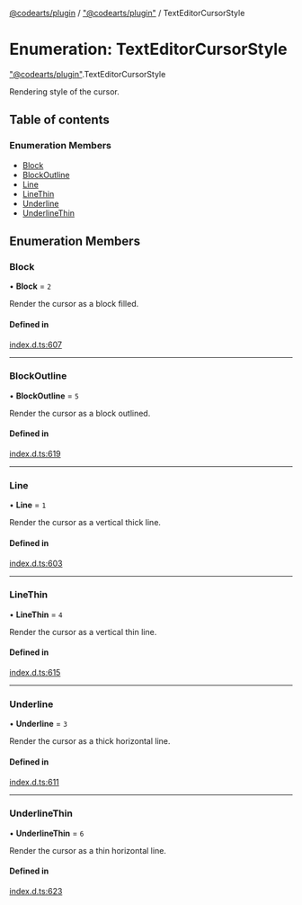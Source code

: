 [@codearts/plugin](../README.md) / ["@codearts/plugin"](../modules/_codearts_plugin_.md) / TextEditorCursorStyle

# Enumeration: TextEditorCursorStyle

["@codearts/plugin"](../modules/_codearts_plugin_.md).TextEditorCursorStyle

Rendering style of the cursor.

## Table of contents

### Enumeration Members

- [Block](codearts_plugin_.TextEditorCursorStyle.md#block)
- [BlockOutline](codearts_plugin_.TextEditorCursorStyle.md#blockoutline)
- [Line](codearts_plugin_.TextEditorCursorStyle.md#line)
- [LineThin](codearts_plugin_.TextEditorCursorStyle.md#linethin)
- [Underline](codearts_plugin_.TextEditorCursorStyle.md#underline)
- [UnderlineThin](codearts_plugin_.TextEditorCursorStyle.md#underlinethin)

## Enumeration Members

### Block

• **Block** = ``2``

Render the cursor as a block filled.

#### Defined in

[index.d.ts:607](https://github.com/xyz-fish/cloudide-plugin-api/blob/9927cd6/index.d.ts#L607)

___

### BlockOutline

• **BlockOutline** = ``5``

Render the cursor as a block outlined.

#### Defined in

[index.d.ts:619](https://github.com/xyz-fish/cloudide-plugin-api/blob/9927cd6/index.d.ts#L619)

___

### Line

• **Line** = ``1``

Render the cursor as a vertical thick line.

#### Defined in

[index.d.ts:603](https://github.com/xyz-fish/cloudide-plugin-api/blob/9927cd6/index.d.ts#L603)

___

### LineThin

• **LineThin** = ``4``

Render the cursor as a vertical thin line.

#### Defined in

[index.d.ts:615](https://github.com/xyz-fish/cloudide-plugin-api/blob/9927cd6/index.d.ts#L615)

___

### Underline

• **Underline** = ``3``

Render the cursor as a thick horizontal line.

#### Defined in

[index.d.ts:611](https://github.com/xyz-fish/cloudide-plugin-api/blob/9927cd6/index.d.ts#L611)

___

### UnderlineThin

• **UnderlineThin** = ``6``

Render the cursor as a thin horizontal line.

#### Defined in

[index.d.ts:623](https://github.com/xyz-fish/cloudide-plugin-api/blob/9927cd6/index.d.ts#L623)
